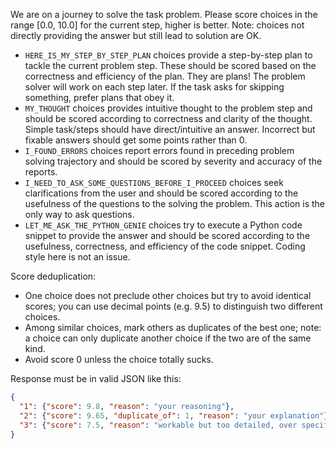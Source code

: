 We are on a journey to solve the task problem. Please score choices in the range [0.0, 10.0] for the
current step, higher is better. Note: choices not directly providing the answer but still lead to solution are OK.

* `HERE_IS_MY_STEP_BY_STEP_PLAN` choices provide a step-by-step plan to tackle the current problem step. These should
  be scored based on the correctness and efficiency of the plan. They are plans! The problem solver will work on each
  step later. If the task asks for skipping something, prefer plans that obey it.
* `MY_THOUGHT` choices provides intuitive thought to the problem step and should be scored according to correctness
  and clarity of the thought. Simple task/steps should have direct/intuitive an answer. Incorrect but fixable answers 
  should get some points rather than 0.
* `I_FOUND_ERRORS` choices report errors found in preceding problem solving trajectory and should be scored by
  severity and accuracy of the reports.
* `I_NEED_TO_ASK_SOME_QUESTIONS_BEFORE_I_PROCEED` choices seek clarifications from the user and should be scored
  according to the usefulness of the questions to the solving the problem. This action is the only way to ask 
  questions.
* `LET_ME_ASK_THE_PYTHON_GENIE` choices try to execute a Python code snippet to provide the answer and should be
  scored according to the usefulness, correctness, and efficiency of the code snippet. Coding style here is not an
  issue.

Score deduplication:

* One choice does not preclude other choices but try to avoid identical scores; you can use decimal points (e.g. 9.5)
  to distinguish two different choices.
* Among similar choices, mark others as duplicates of the best one; note: a choice can only duplicate another
  choice if the two are of the same kind.
* Avoid score 0 unless the choice totally sucks.

Response must be in valid JSON like this:

```json
{
  "1": {"score": 9.8, "reason": "your reasoning"},
  "2": {"score": 9.65, "duplicate_of": 1, "reason": "your explanation"},
  "3": {"score": 7.5, "reason": "workable but too detailed, over specific"}
}
```
